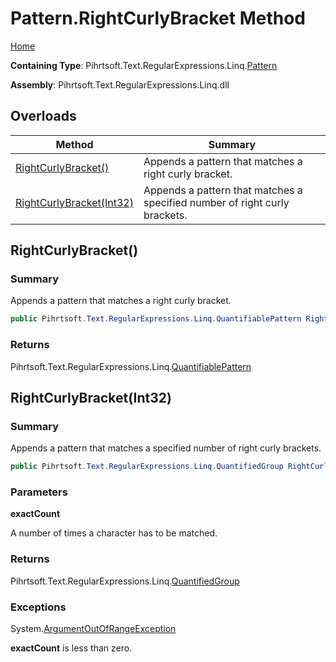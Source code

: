 # Pattern\.RightCurlyBracket Method

[Home](../../../../../../README.md)

**Containing Type**: Pihrtsoft\.Text\.RegularExpressions\.Linq\.[Pattern](../README.md)

**Assembly**: Pihrtsoft\.Text\.RegularExpressions\.Linq\.dll

## Overloads

| Method | Summary |
| ------ | ------- |
| [RightCurlyBracket()](#Pihrtsoft_Text_RegularExpressions_Linq_Pattern_RightCurlyBracket) | Appends a pattern that matches a right curly bracket\. |
| [RightCurlyBracket(Int32)](#Pihrtsoft_Text_RegularExpressions_Linq_Pattern_RightCurlyBracket_System_Int32_) | Appends a pattern that matches a specified number of right curly brackets\. |

## RightCurlyBracket\(\) <a name="Pihrtsoft_Text_RegularExpressions_Linq_Pattern_RightCurlyBracket"></a>

### Summary

Appends a pattern that matches a right curly bracket\.

```csharp
public Pihrtsoft.Text.RegularExpressions.Linq.QuantifiablePattern RightCurlyBracket()
```

### Returns

Pihrtsoft\.Text\.RegularExpressions\.Linq\.[QuantifiablePattern](../../QuantifiablePattern/README.md)

## RightCurlyBracket\(Int32\) <a name="Pihrtsoft_Text_RegularExpressions_Linq_Pattern_RightCurlyBracket_System_Int32_"></a>

### Summary

Appends a pattern that matches a specified number of right curly brackets\.

```csharp
public Pihrtsoft.Text.RegularExpressions.Linq.QuantifiedGroup RightCurlyBracket(int exactCount)
```

### Parameters

**exactCount**

A number of times a character has to be matched\.

### Returns

Pihrtsoft\.Text\.RegularExpressions\.Linq\.[QuantifiedGroup](../../QuantifiedGroup/README.md)

### Exceptions

System\.[ArgumentOutOfRangeException](https://docs.microsoft.com/en-us/dotnet/api/system.argumentoutofrangeexception)

**exactCount** is less than zero\.

